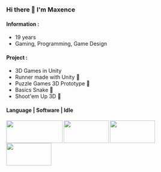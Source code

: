 ### Hi there 👋 I'm Maxence


#### Information :
* 19 years
* Gaming, Programming, Game Design

#### Project :
* 3D Games in Unity 
* Runner made with Unity 🦊
* Puzzle Games 3D Prototype 🧩
* Basics Snake 🐍
* Shoot'em Up 3D 🔫

#### Language | Software | Idle 

<a href="url"><img src="https://wakeupandcode.com/wp-content/uploads/2019/03/C.NET_-1024x384-1.png" align="left" height="60" width="150" ></a>
<a href="url"><img src="https://cdn.vox-cdn.com/thumbor/NK45Yx_lT1FqWQxoD34F2gjTeec=/0x0:1280x720/1600x900/cdn.vox-cdn.com/uploads/chorus_image/image/31304769/unity-logo-black_1280.0.jpg" align="left" height="60" width="120" ></a>
<a href="url"><img src="https://rafaelhart.com/assets/img/logos/vscode.png" align="left" height="60" width="120" ></a>
<a href="url"><img src="https://unity.com/sites/default/files/styles/cards_16_9/public/2020-03/fmod.jpg?itok=3AmaU06T" align="left" height="60" width="120" ></a>



  
<!--
**terlerex/Terlerex** is a ✨ _special_ ✨ repository because its `README.md` (this file) appears on your GitHub profile.

Here are some ideas to get you started:

- 🔭 I’m currently working on ...
- 🌱 I’m currently learning ...
- 👯 I’m looking to collaborate on ...
- 🤔 I’m looking for help with ...
- 💬 Ask me about ...
- 📫 How to reach me: ...
- 😄 Pronouns: ...
- ⚡ Fun fact: ...
-->
